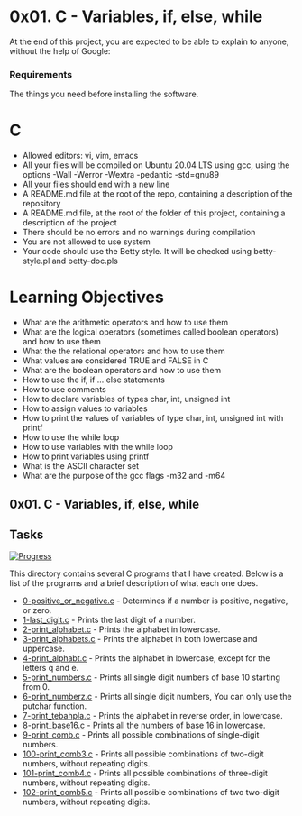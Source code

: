 # 0x01. C - Variables, if, else, while

At the end of this project, you are expected to be able to explain to anyone, without the help of Google:

### Requirements

The things you need before installing the software.

# C

* Allowed editors: vi, vim, emacs
* All your files will be compiled on Ubuntu 20.04 LTS using gcc, using the options -Wall -Werror -Wextra -pedantic -std=gnu89
* All your files should end with a new line
* A README.md file at the root of the repo, containing a description of the repository
* A README.md file, at the root of the folder of this project, containing a description of the project
* There should be no errors and no warnings during compilation
* You are not allowed to use system
* Your code should use the Betty style. It will be checked using betty-style.pl and betty-doc.pls

# Learning Objectives
* What are the arithmetic operators and how to use them
* What are the logical operators (sometimes called boolean operators) and how to use them
* What the the relational operators and how to use them
* What values are considered TRUE and FALSE in C
* What are the boolean operators and how to use them
* How to use the if, if ... else statements
* How to use comments
* How to declare variables of types char, int, unsigned int
* How to assign values to variables
* How to print the values of variables of type char, int, unsigned int with printf
* How to use the while loop
* How to use variables with the while loop
* How to print variables using printf
* What is the ASCII character set
* What are the purpose of the gcc flags -m32 and -m64


## 0x01. C - Variables, if, else, while

## Tasks

[![Progress](https://img.shields.io/badge/Progress-13%2F13-blue.svg)](https://shields.io/)

This directory contains several C programs that I have created. Below is a list of the programs and a brief description of what each one does.

- [0-positive_or_negative.c](0-positive_or_negative.c) - Determines if a number is positive, negative, or zero.
- [1-last_digit.c](1-last_digit.c) - Prints the last digit of a number.
- [2-print_alphabet.c](2-print_alphabet.c) - Prints the alphabet in lowercase.
- [3-print_alphabets.c](3-print_alphabets.c) - Prints the alphabet in both lowercase and uppercase.
- [4-print_alphabt.c](4-print_alphabt.c) - Prints the alphabet in lowercase, except for the letters q and e.
- [5-print_numbers.c](5-print_numbers.c) - Prints all single digit numbers of base 10 starting from 0.
- [6-print_numberz.c](6-print_numberz.c) - Prints all single digit numbers, You can only use the putchar function.
- [7-print_tebahpla.c](7-print_tebahpla.c) - Prints the alphabet in reverse order, in lowercase.
- [8-print_base16.c](8-print_base16.c) - Prints all the numbers of base 16 in lowercase.
- [9-print_comb.c](9-print_comb.c) - Prints all possible combinations of single-digit numbers.
- [100-print_comb3.c](100-print_comb3.c) - Prints all possible combinations of two-digit numbers, without repeating digits.
- [101-print_comb4.c](101-print_comb4.c) - Prints all possible combinations of three-digit numbers, without repeating digits.
- [102-print_comb5.c](102-print_comb5.c) - Prints all possible combinations of two two-digit numbers, without repeating digits.
